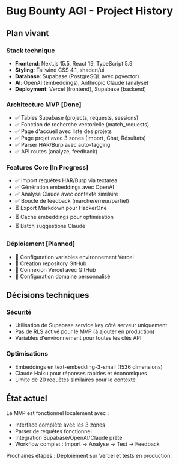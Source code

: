 # Bug Bounty AGI - Project History

## Plan vivant

### Stack technique
- **Frontend**: Next.js 15.5, React 19, TypeScript 5.9
- **Styling**: Tailwind CSS 4.1, shadcn/ui
- **Database**: Supabase (PostgreSQL avec pgvector)
- **AI**: OpenAI (embeddings), Anthropic Claude (analyse)
- **Deployment**: Vercel (frontend), Supabase (backend)

### Architecture MVP [Done]
- ✅ Tables Supabase (projects, requests, sessions)
- ✅ Fonction de recherche vectorielle (match_requests)
- ✅ Page d'accueil avec liste des projets
- ✅ Page projet avec 3 zones (Import, Chat, Résultats)
- ✅ Parser HAR/Burp avec auto-tagging
- ✅ API routes (analyze, feedback)

### Features Core [In Progress]
- ✅ Import requêtes HAR/Burp via textarea
- ✅ Génération embeddings avec OpenAI
- ✅ Analyse Claude avec contexte similaire
- ✅ Boucle de feedback (marche/erreur/partiel)
- ⏳ Export Markdown pour HackerOne
- ⏳ Cache embeddings pour optimisation
- ⏳ Batch suggestions Claude

### Déploiement [Planned]
- 🔲 Configuration variables environnement Vercel
- 🔲 Création repository GitHub
- 🔲 Connexion Vercel avec GitHub
- 🔲 Configuration domaine personnalisé

## Décisions techniques

### Sécurité
- Utilisation de Supabase service key côté serveur uniquement
- Pas de RLS activé pour le MVP (à ajouter en production)
- Variables d'environnement pour toutes les clés API

### Optimisations
- Embeddings en text-embedding-3-small (1536 dimensions)
- Claude Haiku pour réponses rapides et économiques
- Limite de 20 requêtes similaires pour le contexte

## État actuel
Le MVP est fonctionnel localement avec :
- Interface complète avec les 3 zones
- Parser de requêtes fonctionnel
- Intégration Supabase/OpenAI/Claude prête
- Workflow complet : Import → Analyse → Test → Feedback

Prochaines étapes : Déploiement sur Vercel et tests en production.